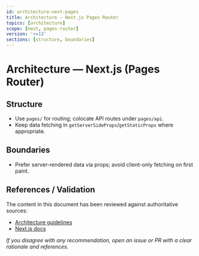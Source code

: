 ```yaml
---
id: architecture-next-pages
title: Architecture — Next.js Pages Router
topics: [architecture]
scope: [next, pages-router]
version: '<=13'
sections: [structure, boundaries]
---
```


# Architecture — Next.js (Pages Router)

## Structure

- Use `pages/` for routing; colocate API routes under `pages/api`.
- Keep data fetching in `getServerSideProps`/`getStaticProps` where appropriate.

## Boundaries

- Prefer server-rendered data via props; avoid client-only fetching on first paint.

## References / Validation

The content in this document has been reviewed against authoritative sources:
- [Architecture guidelines](https://nextjs.org/docs/architecture)
- [Next.js docs](https://nextjs.org/docs)

_If you disagree with any recommendation, open an issue or PR with a clear rationale and references._

